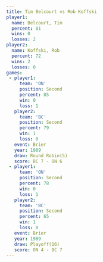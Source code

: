 ```yaml
---
title: Tim Belcourt vs Rob Koffski
player1:             
  name: Belcourt, Tim
  percent: 81        
  wins: 0            
  losses: 2          
player2:             
  name: Koffski, Rob 
  percent: 72        
  wins: 2            
  losses: 0          
games:
 - player1:          
     team: 'ON'      
     position: Second
     percent: 85     
     win: 0          
     loss: 1         
   player2:          
     team: 'BC'      
     position: Second
     percent: 79     
     win: 1          
     loss: 0         
   event: Brier        
   year: 1989          
   draw: Round Robin(5)
   score: BC 7 - ON 6  
 - player1:          
     team: 'ON'      
     position: Second
     percent: 78     
     win: 0          
     loss: 1         
   player2:          
     team: 'BC'      
     position: Second
     percent: 65     
     win: 1          
     loss: 0         
   event: Brier      
   year: 1989        
   draw: Playoff(16) 
   score: ON 4 - BC 7
---
```

